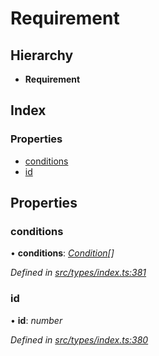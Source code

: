 # Requirement

## Hierarchy

* **Requirement**

## Index

### Properties

* [conditions](requirement.md#conditions)
* [id](requirement.md#id)

## Properties

### conditions

• **conditions**: [_Condition_](../globals.md#condition)_\[\]_

_Defined in_ [_src/types/index.ts:381_](https://github.com/PolymathNetwork/polymesh-sdk/blob/1221e467/src/types/index.ts#L381)

### id

• **id**: _number_

_Defined in_ [_src/types/index.ts:380_](https://github.com/PolymathNetwork/polymesh-sdk/blob/1221e467/src/types/index.ts#L380)

